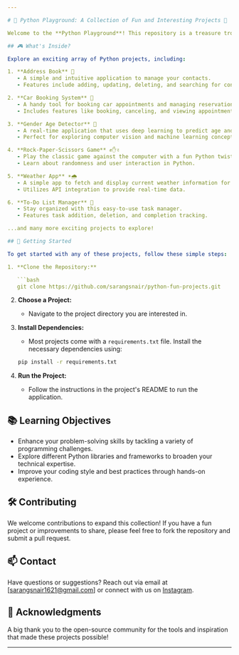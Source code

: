 ```yaml
---

# 🌟 Python Playground: A Collection of Fun and Interesting Projects 🌟

Welcome to the **Python Playground**! This repository is a treasure trove of fun, engaging, and innovative Python projects designed to inspire creativity and enhance your coding skills. Dive into a variety of projects that range from simple scripts to complex applications, each crafted to entertain and educate.

## 🎮 What's Inside?

Explore an exciting array of Python projects, including:

1. **Address Book** 📇
   - A simple and intuitive application to manage your contacts.
   - Features include adding, updating, deleting, and searching for contacts.

2. **Car Booking System** 🚗
   - A handy tool for booking car appointments and managing reservations.
   - Includes features like booking, canceling, and viewing appointments.

3. **Gender Age Detector** 👥
   - A real-time application that uses deep learning to predict age and gender from images.
   - Perfect for exploring computer vision and machine learning concepts.

4. **Rock-Paper-Scissors Game** ✊✋✌️
   - Play the classic game against the computer with a fun Python twist.
   - Learn about randomness and user interaction in Python.

5. **Weather App** ☀️🌧️
   - A simple app to fetch and display current weather information for any city.
   - Utilizes API integration to provide real-time data.

6. **To-Do List Manager** 📝
   - Stay organized with this easy-to-use task manager.
   - Features task addition, deletion, and completion tracking.

...and many more exciting projects to explore!

## 🚀 Getting Started

To get started with any of these projects, follow these simple steps:

1. **Clone the Repository:**

   ```bash
   git clone https://github.com/sarangsnair/python-fun-projects.git
   ```

2. **Choose a Project:**
   - Navigate to the project directory you are interested in.

3. **Install Dependencies:**
   - Most projects come with a `requirements.txt` file. Install the necessary dependencies using:
   
   ```bash
   pip install -r requirements.txt
   ```

4. **Run the Project:**
   - Follow the instructions in the project's README to run the application.

## 📚 Learning Objectives

- Enhance your problem-solving skills by tackling a variety of programming challenges.
- Explore different Python libraries and frameworks to broaden your technical expertise.
- Improve your coding style and best practices through hands-on experience.

## 🛠 Contributing

We welcome contributions to expand this collection! If you have a fun project or improvements to share, please feel free to fork the repository and submit a pull request.

## 📫 Contact

Have questions or suggestions? Reach out via email at [sarangsnair1621@gmail.com] or connect with us on [Instagram](https://instagram.com/sarangs.me).

## 🌟 Acknowledgments

A big thank you to the open-source community for the tools and inspiration that made these projects possible!

---
```

